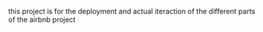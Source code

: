 this project is for the deployment and actual iteraction of the different parts of the airbnb project
